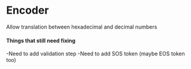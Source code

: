 # Encoder
Allow translation between hexadecimal and decimal numbers


#### Things that still need fixing
-Need to add validation step
-Need to add SOS token (maybe EOS token too)
